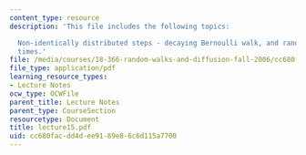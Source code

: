 ```yaml
---
content_type: resource
description: 'This file includes the following topics:

  Non-identically distributed steps - decaying Bernoulli walk, and random waiting
  times.'
file: /media/courses/18-366-random-walks-and-diffusion-fall-2006/cc680facdd4dee9189e86c6d115a7700_lecture15.pdf
file_type: application/pdf
learning_resource_types:
- Lecture Notes
ocw_type: OCWFile
parent_title: Lecture Notes
parent_type: CourseSection
resourcetype: Document
title: lecture15.pdf
uid: cc680fac-dd4d-ee91-89e8-6c6d115a7700
---
```

